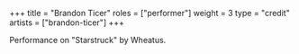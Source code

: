 +++
title = "Brandon Ticer"
roles = ["performer"]
weight = 3
type = "credit"
artists = ["brandon-ticer"]
+++

Performance on "Starstruck" by Wheatus.
